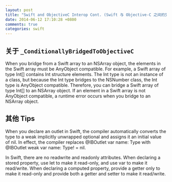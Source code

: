 ```yaml
---
layout: post
title: "Swift and ObjectiveC Interop Cont. (Swift 与 Objective-C 之间的交互，续坑)"
date: 2014-06-12 17:10:28 +0800
comments: true
categories: swift
---
```


## 关于 ``_ConditionallyBridgedToObjectiveC``

When you bridge from a Swift array to an NSArray object, the elements in the Swift array must be AnyObject compatible. For example, a Swift array of type Int[] contains Int structure elements. The Int type is not an instance of a class, but because the Int type bridges to the NSNumber class, the Int type is AnyObject compatible. Therefore, you can bridge a Swift array of type Int[] to an NSArray object. If an element in a Swift array is not AnyObject compatible, a runtime error occurs when you bridge to an NSArray object.

## 其他 Tips

When you declare an outlet in Swift, the compiler automatically converts the type to a weak implicitly unwrapped optional and assigns it an initial value of nil. In effect, the compiler replaces @IBOutlet var name: Type with @IBOutlet weak var name: Type! = nil. 

In Swift, there are no readwrite and readonly attributes. When declaring a stored property, use let to make it read-only, and use var to make it read/write. When declaring a computed property, provide a getter only to make it read-only and provide both a getter and setter to make it read/write.

